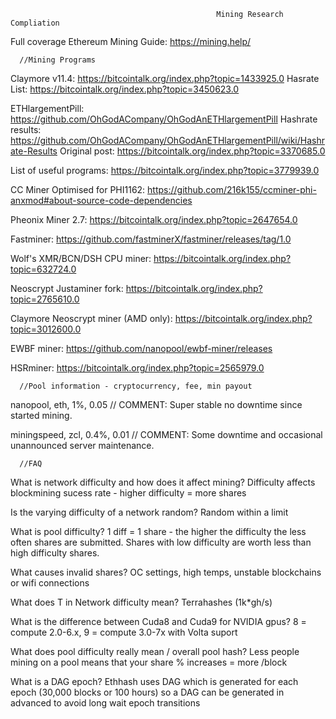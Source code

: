                                                   Mining Research Compliation

Full coverage Ethereum Mining Guide: https://mining.help/

      //Mining Programs

Claymore v11.4: https://bitcointalk.org/index.php?topic=1433925.0
Hasrate List: https://bitcointalk.org/index.php?topic=3450623.0

ETHlargementPill: https://github.com/OhGodACompany/OhGodAnETHlargementPill
Hashrate results: https://github.com/OhGodACompany/OhGodAnETHlargementPill/wiki/Hashrate-Results
Original post: https://bitcointalk.org/index.php?topic=3370685.0

List of useful programs: https://bitcointalk.org/index.php?topic=3779939.0

CC Miner Optimised for PHI1162: https://github.com/216k155/ccminer-phi-anxmod#about-source-code-dependencies

Pheonix Miner 2.7: https://bitcointalk.org/index.php?topic=2647654.0

Fastminer: https://github.com/fastminerX/fastminer/releases/tag/1.0

Wolf's XMR/BCN/DSH CPU miner: https://bitcointalk.org/index.php?topic=632724.0

Neoscrypt Justaminer fork: https://bitcointalk.org/index.php?topic=2765610.0

Claymore Neoscrypt miner (AMD only): https://bitcointalk.org/index.php?topic=3012600.0

EWBF miner: https://github.com/nanopool/ewbf-miner/releases 

HSRminer: https://bitcointalk.org/index.php?topic=2565979.0

      //Pool information - cryptocurrency, fee, min payout

nanopool, eth, 1%, 0.05 // COMMENT: Super stable no downtime since started mining.

miningspeed, zcl, 0.4%, 0.01 // COMMENT: Some downtime and occasional unannounced server maintenance. 

      //FAQ

What is network difficulty and how does it affect mining? Difficulty affects blockmining sucess rate - higher difficulty = more shares

Is the varying difficulty of a network random? Random within a limit

What is pool difficulty? 1 diff = 1 share - the higher the difficulty the less often shares are submitted. Shares with low difficulty are worth less than high difficulty shares.

What causes invalid shares? OC settings, high temps, unstable blockchains or wifi connections

What does T in Network difficulty mean? Terrahashes (1k*gh/s)

What is the difference between Cuda8 and Cuda9 for NVIDIA gpus? 8 = compute 2.0-6.x, 9 =  compute 3.0-7x with Volta suport

What does pool difficulty really mean / overall pool hash? Less people mining on a pool means that your share % increases = more /block

What is a DAG epoch? Ethhash uses DAG which is generated for each epoch (30,000 blocks or 100 hours) so a DAG can be generated in advanced to avoid long wait epoch transitions
